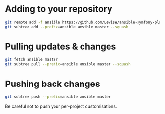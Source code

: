 # Adding to your repository
 
```bash
git remote add -f ansible https://github.com/LewisW/ansible-symfony-playbook.git
git subtree add --prefix=ansible ansible master --squash
```

# Pulling updates & changes
```bash
git fetch ansible master
git subtree pull --prefix=ansible ansible master --squash
```

# Pushing back changes
```bash
git subtree push --prefix=ansible ansible master
```
Be careful not to push your per-project customisations.

